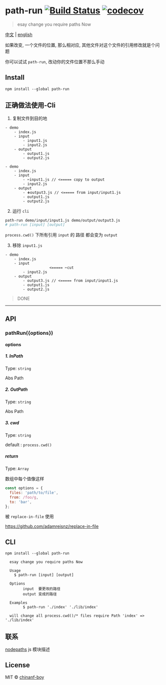 # path-run [![Build Status](https://travis-ci.org/chinanf-boy/path-run.svg?branch=master)](https://travis-ci.org/chinanf-boy/path-run) [![codecov](https://codecov.io/gh/chinanf-boy/path-run/badge.svg?branch=master)](https://codecov.io/gh/chinanf-boy/path-run?branch=master)

> esay change you require paths Now

[中文](./readme.md) | [english](./readme.en.md)

如果改变, 一个文件的位置, 那么相对应, 其他文件对这个文件的引用修改就是个问题

你可以试试 `path-run`, 改动你的文件位置不那么手动

## Install

```
npm install --global path-run
```

## 正确做法使用-Cli

1. 复制文件到目的地

```
- demo
	- index.js
	- input
		- input1.js
		- input2.js
	- output
		- output1.js
		- output2.js
```

```
- demo
	- index.js
	- input
		- ✂️input1.js // <===== copy to output
		- input2.js
	- output
		- ➕output3.js // <===== from input/input1.js
		- output1.js
		- output2.js
```

2. 运行 `cli`


``` bash
path-run demo/input/input1.js demo/output/output3.js
# path-run [input] [output]

```

`process.cwd()` 下所有引用 `input` 的 路径 都会变为 `output`


3. 移除 `input1.js`

```
- demo
	- index.js
	- input
					<===== ✂️cut
		- input2.js
	- output
		- output3.js // <===== from input/input1.js
		- output1.js
		- output2.js
```

> DONE

---


## API

### pathRun({options})

#### options

##### 1. InPath

Type: `string`

Abs Path

##### 2. OutPath

Type: `string`

Abs Path
##### 3. cwd

Type: `string`

default : `process.cwd()`

##### return

Type: `Array`

数组中每个值像这样

``` js
const options = {
  files: 'path/to/file',
  from: /foo/g,
  to: 'bar',
};
```

被 `replace-in-file` 使用

https://github.com/adamreisnz/replace-in-file


## CLI

```
npm install --global path-run
```

```
  esay change you require paths Now

  Usage
    $ path-run [input] [output]

  Options
        input  要更改的路径
        output 变成的路径

  Examples
        $ path-run './index' './lib/index'

  will change all process.cwd()/* files require Path 'index' => './lib/index'
```

## 联系

[nodepaths](https://github.com/chinanf-boy/NodePath) js 模块描述

## License

MIT © [chinanf-boy](http://llever.com)

